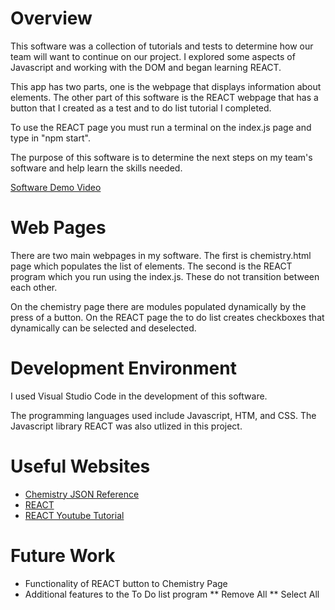 # Overview

This software was a collection of tutorials and tests to determine how our team will want to continue on our project. I explored some aspects of Javascript and working with the DOM and began learning REACT. 

This app has two parts, one is the webpage that displays information about elements. The other part of this software is the REACT webpage that has a button that I created as a test and to do list tutorial I completed. 

To use the REACT page you must run a terminal on the index.js page and type in "npm start".

The purpose of this software is to determine the next steps on my team's software and help learn the skills needed.



[Software Demo Video](https://youtu.be/7VacOZ0-dN8)

# Web Pages

There are two main webpages in my software. The first is chemistry.html page which populates the list of elements. The second is the REACT program which you run using the index.js. These do not transition between each other.

On the chemistry page there are modules populated dynamically by the press of a button. On the REACT page the to do list creates checkboxes that dynamically can be selected and deselected.


# Development Environment
I used Visual Studio Code in the development of this software.

The programming languages used include Javascript, HTM, and CSS. The Javascript library REACT was also utlized in this project.

# Useful Websites

* [Chemistry JSON Reference](https://github.com/Bowserinator/Periodic-Table-JSON.git)
* [REACT](https://reactjs.org/)
* [REACT Youtube Tutorial](https://www.youtube.com/watch?v=hQAHSlTtcmY&ab_channel=WebDevSimplified)

# Future Work


* Functionality of REACT button to Chemistry Page
* Additional features to the To Do list program
** Remove All
** Select All

